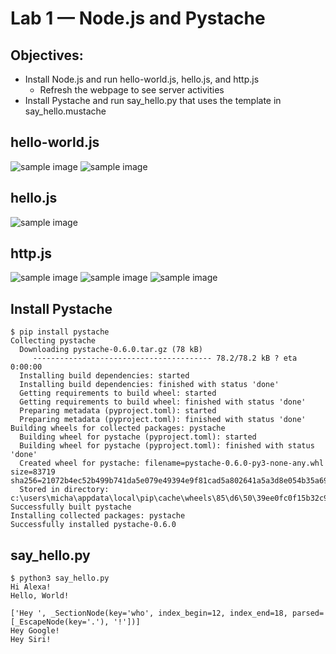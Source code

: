 # Lab 1 — Node.js and Pystache
## Objectives:
- Install Node.js and run hello-world.js, hello.js, and http.js
  - Refresh the webpage to see server activities
- Install Pystache and run say_hello.py that uses the template in say_hello.mustache

## hello-world.js

![sample image](https://github.com/mbanks01/EE-322-A/blob/main/lab6/1.1.PNG)
![sample image](https://github.com/mbanks01/EE-322-A/blob/main/lab6/1.2.PNG)

## hello.js
![sample image](https://github.com/mbanks01/EE-322-A/blob/main/lab6/2.1.PNG)

## http.js
![sample image](https://github.com/mbanks01/EE-322-A/blob/main/lab6/3.1.PNG)
![sample image](https://github.com/mbanks01/EE-322-A/blob/main/lab6/3.2.PNG)
![sample image](https://github.com/mbanks01/EE-322-A/blob/main/lab6/3.3.PNG)

## Install Pystache
```
$ pip install pystache
Collecting pystache
  Downloading pystache-0.6.0.tar.gz (78 kB)
     ---------------------------------------- 78.2/78.2 kB ? eta 0:00:00
  Installing build dependencies: started
  Installing build dependencies: finished with status 'done'
  Getting requirements to build wheel: started
  Getting requirements to build wheel: finished with status 'done'
  Preparing metadata (pyproject.toml): started
  Preparing metadata (pyproject.toml): finished with status 'done'
Building wheels for collected packages: pystache
  Building wheel for pystache (pyproject.toml): started
  Building wheel for pystache (pyproject.toml): finished with status 'done'
  Created wheel for pystache: filename=pystache-0.6.0-py3-none-any.whl size=83719 sha256=21072b4ec52b499b741da5e079e49394e9f81cad5a802641a5a3d8e054b35a69
  Stored in directory: c:\users\micha\appdata\local\pip\cache\wheels\85\d6\50\39ee0fc0f15b32c9a98467fefff466a68b5cb3a04a76401aca
Successfully built pystache
Installing collected packages: pystache
Successfully installed pystache-0.6.0

```

## say_hello.py
```
$ python3 say_hello.py
Hi Alexa!
Hello, World!

['Hey ', _SectionNode(key='who', index_begin=12, index_end=18, parsed=[_EscapeNode(key='.'), '!'])]
Hey Google!
Hey Siri!

```
